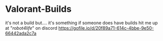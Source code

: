 # Valorant-Builds

it's not a build but.... it's something if someone does have builds hit me up at "_robot4life_" on discord
https://gofile.io/d/20f89a71-614c-4bbe-9e50-66442ada2c7a
